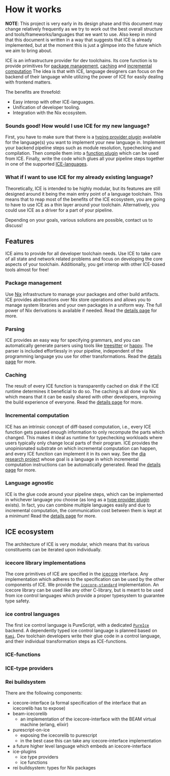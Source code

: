 # How it works

**NOTE**: This project is very early in its design phase and this document may change relatively frequently as we try to work out the best overall structure and tools/frameworks/languages that we want to use. Also keep in mind that this document is written in a way that suggests that ICE is already implemented, but at the moment this is just a glimpse into the future which we aim to bring about.

ICE is an infrastructure provider for dev toolchains. Its core function is to provide primitives for [package management](), [caching]() and [incremental computation]() The idea is that with ICE, language designers can focus on the backend of their language while utilizing the power of ICE for easily dealing with frontend matters.

The benefits are threefold:
 - Easy interop with other ICE-languages.
 - Unification of developer tooling.
 - Integration with the Nix ecosystem.

### Sounds good! How would I use ICE for my new language?

First, you have to make sure that there is a [typing provider plugin]() available for the language(s) you want to implement your new language in. Implement your backend pipeline steps such as module resolution, typechecking and compilation. Then compile them into a [function plugin]() which can be used from ICE. Finally, write the code which glues all your pipeline steps together in one of the supported [ICE-languages]().

### What if I want to use ICE for my already existing language?

Theoretically, ICE is intended to be highly modular, but its features are still designed around it being the main entry point of a language toolchain. This means that to reap most of the benefits of the ICE ecosystem, you are going to have to use ICE as a thin layer around your toolchain. Alternatively, you could use ICE as a driver for a part of your pipeline.

Depending on your goals, various solutions are possible, contact us to discuss!

## Features

ICE aims to provide for all developer toolchain needs. Use ICE to take care of all state and network related problems and focus on developing the core aspects of your toolchain. Additionally, you get interop with other ICE-based tools almost for free!

### Package management
Use [Nix]() infrastructure to manage your packages and other build artifacts. ICE provides abstractions over Nix store operations and allows you to manage system libraries and your own packages in a uniform way. The full power of Nix derivations is available if needed. Read the [details page]() for more.

### Parsing
ICE provides an easy way for specifying grammars, and you can automatically generate parsers using tools like [treesitter]() or [happy](). The parser is included effortlessly in your pipeline, independent of the programming language you use for other transformations. Read the [details page]() for more.

### Caching
The result of every ICE function is transparently cached on disk if the ICE runtime determines it beneficial to do so. The caching is all done via Nix which means that it can be easily shared with other developers, improving the build experience of everyone. Read the [details page]() for more.

### Incremental computation
ICE has an intrinsic concept of diff-based computation, i.e., every ICE function gets passed enough information to only recompute the parts which changed. This makes it ideal as runtime for typechecking workloads where users typically only change local parts of their program. ICE provides the unopinionated substrate on which incremental computation can happen, and every ICE function can implement it in its own way. See the [dia research project]() whose goal is a language in which incremental computation instructions can be automatically generated. Read the [details page]() for more.

### Language agnostic
ICE is the glue code around your pipeline steps, which can be implemented in whichever language you choose (as long as a [type provider plugin]() exists). In fact, you can combine multiple languages easily and due to incremental computation, the communication cost between them is kept at a minimum! Read the [details page]() for more.


## ICE ecosystem

The architecture of ICE is very modular, which means that its various constituents can be iterated upon individually.

### icecore library implementations
The core primitives of ICE are specified in the [icecore]() interface. Any implementation which adheres to the specification can be used by the other components of ICE. We provide the [`icecore-standard`]() implementation. An icecore library can be used like any other C-library, but is meant to be used from ice control languages which provide a proper typesystem to guarantee type safety.

### ice control languages
The first ice control language is PureScript, with a dedicated [`PureIce`]() backend. A dependently typed ice control language is planned based on [`Kami`](). Dev toolchain developers write their glue code in a control language, and their individual transformation steps as ICE-functions.

### ICE-functions

### ICE-type providers

### Rei buildsystem









There are the following components:
 - icecore-interface (a formal specification of the interface
   that an icecorelib has to expose)
 - beam-icecorelib
    - an implementation of the icecore-interface with the BEAM virtual machine (erlang, elixir)
 - purescript-on-ice
    - exposing the icecorelib to purescript
    - in the best case this can take any icecore-interface implementation
 - a future higher level language which embeds an icecore-interface
 - ice-plugins
    - ice type providers
    - ice functions
 - rei buildsystem: types for Nix packages



